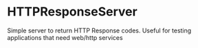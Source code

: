 # HTTPResponseServer
Simple server to return HTTP Response codes. Useful for testing applications that need web/http services
